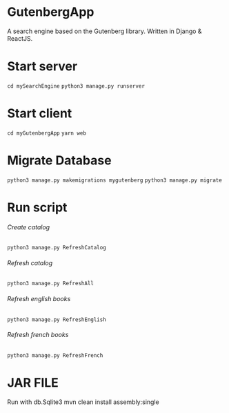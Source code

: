 # GutenbergApp
A search engine based on the Gutenberg library.
Written in Django & ReactJS.

# Start server
`cd mySearchEngine`
`python3 manage.py runserver`

# Start client
`cd myGutenbergApp`
`yarn web`

# Migrate Database
`python3 manage.py makemigrations mygutenberg`
`python3 manage.py migrate`

# Run script
###### Create catalog
`python3 manage.py RefreshCatalog`
###### Refresh catalog
`python3 manage.py RefreshAll`
###### Refresh english books
`python3 manage.py RefreshEnglish`
###### Refresh french books
`python3 manage.py RefreshFrench`


# JAR FILE
Run with db.Sqlite3
mvn clean install assembly:single
